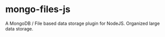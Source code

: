 mongo-files-js
==============

A MongoDB / File based data storage plugin for NodeJS. Organized large data storage.
